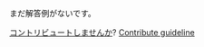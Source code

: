 
まだ解答例がないです。

[コントリビュートしませんか](https://github.com/BFEdev/BFE.dev-solutions/blob/main/question/foreach-versus-map_ja.md)?  [Contribute guideline](https://github.com/BFEdev/BFE.dev-solutions#how-to-contribute)
